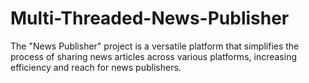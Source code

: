 # Multi-Threaded-News-Publisher
The "News Publisher" project is a versatile platform that simplifies the process of sharing news articles across various platforms, increasing efficiency and reach for news publishers.
